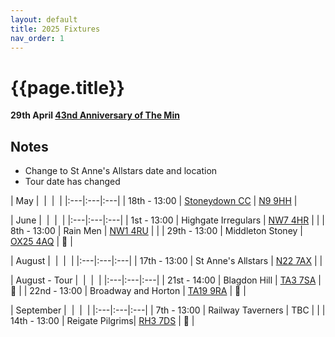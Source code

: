 ```yaml
---
layout: default
title: 2025 Fixtures
nav_order: 1
---
```


# {{page.title}}

**29th April [43nd Anniversary of The Min](/1982/clifton-hill-house)**

## Notes 

- Change to St Anne's Allstars date and location
- Tour date has changed

| May |  |  |  |
|:---|:---|:---|
| 18th&nbsp;-&nbsp;13:00 | [Stoneydown&nbsp;CC](stoneydown-cc) | [N9 9HH](https://maps.app.goo.gl/hpcjyP2N6YEA84G67?) |

| June |  |  |  |
|:---|:---|:---|
| 1st&nbsp;-&nbsp;13:00 | Highgate&nbsp;Irregulars | [NW7 4HR](https://maps.app.goo.gl/6XtCfCqS717gHoMe6) |  |
| 8th&nbsp;-&nbsp;13:00 | Rain&nbsp;Men | [NW1 4RU](https://maps.app.goo.gl/Xp4xntKo3Yi964Ao8) |  |
| 29th&nbsp;-&nbsp;13:00 | Middleton&nbsp;Stoney  | [OX25 4AQ](https://goo.gl/maps/VPaRvUceyyN7zqbF9) | 🥪 |

| August |  |  |  |
|:---|:---|:---|
| 17th&nbsp;-&nbsp;13:00 | St&nbsp;Anne's&nbsp;Allstars | [N22 7AX](https://maps.app.goo.gl/wuhYQfawQnkMXxeY9) |  |

| August - Tour |  |  |  |
|:---|:---|:---|
| 21st&nbsp;-&nbsp;14:00 | Blagdon&nbsp;Hill | [TA3 7SA](https://goo.gl/maps/H6iLZLNcja12) | 🥪 |
| 22nd&nbsp;-&nbsp;13:00 | Broadway&nbsp;and&nbsp;Horton | [TA19 9RA](https://goo.gl/maps/hVamJL8if6v) | 🥪 |

| September |  |  |  |
|:---|:---|:---|
| 7th&nbsp;-&nbsp;13:00 | Railway&nbsp;Taverners | TBC |  |
| 14th&nbsp;-&nbsp;13:00 | Reigate&nbsp;Pilgrims| [RH3 7DS](https://goo.gl/maps/APtKSjuaQ5v) | 🥪 |

